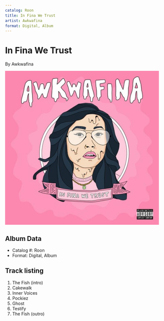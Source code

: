 ```yaml
---
catalog: Roon
title: In Fina We Trust
artist: Awkwafina
format: Digital, Album
---
```


# In Fina We Trust

By Awkwafina

![](../../assets/albumcovers/Awkwafina-In_Fina_We_Trust.png)

## Album Data

- Catalog #: Roon
- Format: Digital, Album


## Track listing


1. The Fish (intro)
2. Cakewalk
3. Inner Voices
4. Pockiez
5. Ghost
6. Testify
7. The Fish (outro)

